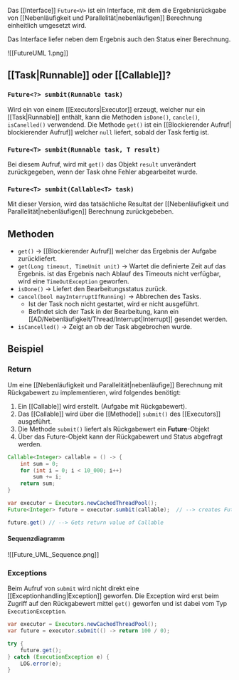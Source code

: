 Das [[Interface]] `Future<V>` ist ein Interface, mit dem die Ergebnisrückgabe von [[Nebenläufigkeit und Parallelität|nebenläufigen]] Berechnung einheitlich umgesetzt wird.

Das Interface liefer neben dem Ergebnis auch den Status einer Berechnung.

![[FutureUML 1.png]]

## [[Task|Runnable]] oder [[Callable]]?
### `Future<?> sumbit(Runnable task)`
Wird ein von einem [[Executors|Executor]] erzeugt, welcher nur ein [[Task|Runnable]] enthält, kann die Methoden `isDone()`, `cancle()`, `isCanelled()` verwendend.
Die Methode `get()` ist ein [[Blockierender Aufruf| blockierender Aufruf]] welcher `null` liefert, sobald der Task fertig ist.

### `Future<T> sumbit(Runnable task, T result)`
Bei diesem Aufruf, wird mit `get()` das Objekt `result` unverändert zurückgegeben, wenn der Task ohne Fehler abgearbeitet wurde.

### `Future<T> sumbit(Callable<T> task)`
Mit dieser Version, wird das tatsächliche Resultat der [[Nebenläufigkeit und Parallelität|nebenläufigen]] Berechnung zurückgebeben.

## Methoden
- `get()` -> [[Blockierender Aufruf]] welcher das Ergebnis der Aufgabe zurückliefert.
- `get(Long timeout, TimeUnit unit)` -> Wartet die definierte Zeit auf das Ergebnis. ist das Ergebnis nach Ablauf des Timeouts nicht verfügbar, wird eine `TimeOutException` geworfen.
- `isDone()` -> Liefert den Bearbeitungsstatus zurück.
- `cancel(bool mayInterruptIfRunning)` -> Abbrechen des Tasks.
	- Ist der Task noch nicht gestartet, wird er nicht ausgeführt.
	- Befindet sich der Task in der Bearbeitung, kann ein [[AD/Nebenläufigkeit/Thread/Interrupt|Interrupt]] gesendet werden.
- `isCancelled()` -> Zeigt an ob der Task abgebrochen wurde.

## Beispiel
### Return
Um eine [[Nebenläufigkeit und Parallelität|nebenläufige]] Berechnung mit Rückgabewert zu implementieren, wird folgendes benötigt:
1. Ein [[Callable]] wird erstellt. (Aufgabe mit Rückgabewert).
2. Das [[Callable]] wird über die [[Methode]] `submit()` des [[Executors]] ausgeführt.
3. Die Methode `submit()` liefert als Rückgabewert ein **Future**-Objekt
4. Über das Future-Objekt kann der Rückgabewert und Status abgefragt werden.

```java
Callable<Integer> callable = () -> {
	int sum = 0;
	for (int i = 0; i < 10_000; i++)
		sum += i;
	return sum;
}

var executor = Executors.newCachedThreadPool();
Future<Integer> future = executor.sumbit(callable);  // --> creates Future

future.get() // --> Gets return value of Callable
```
#### Sequenzdiagramm
![[Future_UML_Sequence.png]]

### Exceptions
Beim Aufruf von `submit` wird nicht direkt eine [[Exceptionhandling|Exception]] geworfen.
Die Exception wird erst beim Zugriff auf den Rückgabewert mittel `get()` geworfen und ist dabei vom Typ `ExecutionException`.

```java
var executor = Executors.newCachedThreadPool();
var future = executor.submit(() -> return 100 / 0);

try {
	future.get();
} catch (ExecutionException e) {
	LOG.error(e);
}